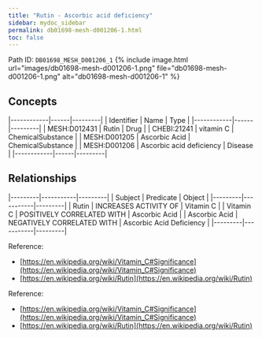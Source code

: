 ```yaml
---
title: "Rutin - Ascorbic acid deficiency"
sidebar: mydoc_sidebar
permalink: db01698-mesh-d001206-1.html
toc: false 
---
```



Path ID: `DB01698_MESH_D001206_1`
{% include image.html url="images/db01698-mesh-d001206-1.png" file="db01698-mesh-d001206-1.png" alt="db01698-mesh-d001206-1" %}

## Concepts

|------------|------|---------|
| Identifier | Name | Type    |
|------------|------|---------|
| MESH:D012431 | Rutin | Drug |
| CHEBI:21241 | vitamin C | ChemicalSubstance |
| MESH:D001205 | Ascorbic Acid | ChemicalSubstance |
| MESH:D001206 | Ascorbic acid deficiency | Disease |
|------------|------|---------|

## Relationships

|---------|-----------|---------|
| Subject | Predicate | Object  |
|---------|-----------|---------|
| Rutin | INCREASES ACTIVITY OF | Vitamin C |
| Vitamin C | POSITIVELY CORRELATED WITH | Ascorbic Acid |
| Ascorbic Acid | NEGATIVELY CORRELATED WITH | Ascorbic Acid Deficiency |
|---------|-----------|---------|

Reference: 
  - [https://en.wikipedia.org/wiki/Vitamin_C#Significance](https://en.wikipedia.org/wiki/Vitamin_C#Significance)
  - [https://en.wikipedia.org/wiki/Rutin](https://en.wikipedia.org/wiki/Rutin)

Reference: 
  - [https://en.wikipedia.org/wiki/Vitamin_C#Significance](https://en.wikipedia.org/wiki/Vitamin_C#Significance)
  - [https://en.wikipedia.org/wiki/Rutin](https://en.wikipedia.org/wiki/Rutin)
